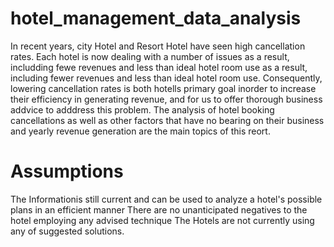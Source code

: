 # hotel_management_data_analysis
In recent years, city Hotel and Resort Hotel have seen high cancellation rates. Each hotel is now dealing with a number of issues as a result, includding fewe revenues and less than ideal hotel room use as a result, including fewer revenues and less than ideal hotel room use. Consequently, lowering cancellation rates is both hotells primary goal inorder to increase their efficiency in generating revenue, and for us to offer thorough business addvice to adddress this problem.
The analysis of hotel booking cancellations as well as other factors that have no bearing on their business and yearly revenue generation are the main topics of this reort.
# Assumptions
The Informationis still current and can be used to analyze a hotel's possible plans in an efficient manner
There are no unanticipated negatives to the hotel employing any advised technique
The Hotels are not currently using any of suggested solutions.
